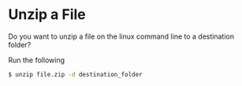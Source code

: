 # Unzip a File

Do you want to unzip a file on the linux command line to a destination folder?

Run the following

```bash
$ unzip file.zip -d destination_folder
```
